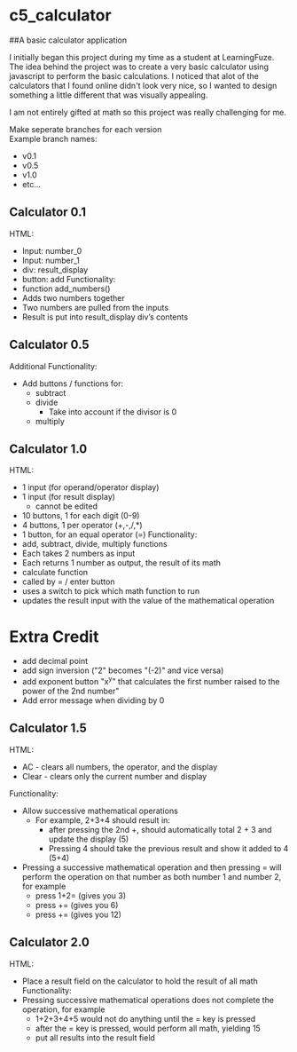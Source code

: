 # c5_calculator

##A basic calculator application

I initially began this project during my time as a student at LearningFuze. The idea behind the project was to create a very basic calculator using javascript to perform the basic calculations.
I noticed that alot of the calculators that I found online didn't look very nice, so I wanted to design something a little different that was visually appealing.


I am not entirely gifted at math so this project was really challenging for me.

Make seperate branches for each version<br>
Example branch names:
- v0.1
- v0.5
- v1.0
- etc...

## Calculator 0.1
HTML:
- Input: number_0
- Input: number_1
- div: result_display
- button: add
Functionality:
- function add_numbers()
- Adds two numbers together
- Two numbers are pulled from the inputs
- Result is put into result_display div’s contents

## Calculator 0.5
Additional Functionality:
- Add buttons / functions for:
   - subtract
   - divide
     - Take into account if the divisor is 0
   - multiply

## Calculator 1.0
HTML:
- 1 input (for operand/operator display)
- 1 input (for result display)
  - cannot be edited
- 10 buttons, 1 for each digit (0-9)
- 4 buttons, 1 per operator (+,-,/,*)
- 1 button, for an equal operator (=)
Functionality:
- add, subtract, divide, multiply functions
- Each takes 2 numbers as input
- Each returns 1 number as output, the result of its math
- calculate function
- called by = / enter button
- uses a switch to pick which math function to run
- updates the result input with the value of the mathematical operation

# Extra Credit
- add decimal point
- add sign inversion ("2" becomes "(-2)" and vice versa)
- add exponent button "x<sup>y</sup>" that calculates the first number raised to the power of the 2nd number"
- Add error message when dividing by 0

## Calculator 1.5
HTML:
- AC - clears all numbers, the operator, and the display
- Clear - clears only the current number and display

Functionality:
- Allow successive mathematical operations
   - For example, 2+3+4 should result in:
      - after pressing the 2nd +, should automatically total 2 + 3 and update the display (5)
      - Pressing 4 should take the previous result and show it added to 4 (5+4)
- Pressing a successive mathematical operation and then pressing = will perform the operation on that number as both number 1 and number 2, for example
   - press 1+2=   (gives you 3)
   - press +=  (gives you 6)
   - press +=  (gives you 12)

## Calculator 2.0

HTML:
- Place a result field on the calculator to hold the result of all math
Functionality:
- Pressing successive mathematical operations does not complete the operation, for example
   - 1+2+3+4+5 would not do anything until the = key is pressed
   - after the = key is pressed, would perform all math, yielding 15
   - put all results into the result field
